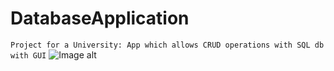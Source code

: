 # DatabaseApplication
```Project for a University: App which allows CRUD operations with SQL db with GUI```
![Image alt](https://github.com/SunM1sty/DataBaseApp/raw/main/img/Screenshot_1.png)
